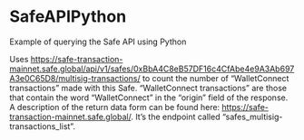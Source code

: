# SafeAPIPython
Example of querying the Safe API using Python

Uses https://safe-transaction-mainnet.safe.global/api/v1/safes/0xBbA4C8eB57DF16c4CfAbe4e9A3Ab697A3e0C65D8/multisig-transactions/ to count the number of
“WalletConnect transactions” made with this Safe.
“WalletConnect transactions” are those that contain the word “WalletConnect” in the “origin” field of the response. A description of the return data form can be
found here: https://safe-transaction-mainnet.safe.global/. It’s the endpoint called “safes_multisig-transactions_list”.
